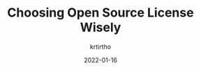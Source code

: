 ---
author: krtirtho
date: 2022-01-16
draft: true
publisher: thepracticaldev
tags:
  - open-source
  - licensing
target_url: https://dev.to/krtirtho/choosing-open-source-license-wisely-1m3p
title: Choosing Open Source License Wisely
---